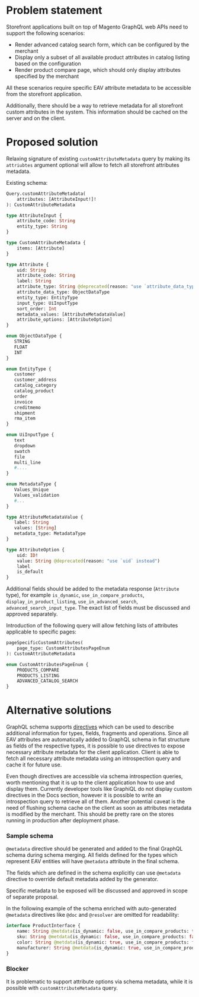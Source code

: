 # Problem statement

Storefront applications built on top of Magento GraphQL web APIs need to support the following scenarios:
 - Render advanced catalog search form, which can be configured by the merchant
 - Display only a subset of all available product attributes in catalog listing based on the configuration
 - Render product compare page, which should only display attributes specified by the merchant
 
All these scenarios require specific EAV attribute metadata to be accessible from the storefront application.

Additionally, there should be a way to retrieve metadata for all storefront custom attributes in the system. This information should be cached on the server and on the client. 

# Proposed solution

Relaxing signature of existing `customAttributeMetadata` query by making its `attriubtes` argument optional will allow to fetch all storefront attributes metadata.

Existing schema:
```graphql
Query.customAttributeMetadata(
    attributes: [AttributeInput!]!
): CustomAttributeMetadata

type AttributeInput {
    attribute_code: String
    entity_type: String
}

type CustomAttributeMetadata {
    items: [Attribute]
}

type Attribute {
    uid: String
    attribute_code: String
    label: String
    attribute_type: String @deprecated(reason: "use `attribute_data_type` instead")
    attribute_data_type: ObjectDataType
    entity_type: EntityType
    input_type: UiInputType
    sort_order: Int
    metadata_values: [AttributeMetadataValue]
    attribute_options: [AttributeOption]
}

enum ObjectDataType {
   STRING
   FLOAT
   INT
}

enum EntityType {
   customer
   customer_address
   catalog_category
   catalog_product
   order
   invoice
   creditmemo
   shipment
   rma_item
}

enum UiInputType {
   text
   dropdown
   swatch
   file
   multi_line
   #....
}

enum MetadataType {
   Values_Unique
   Values_validation
   #...
}

type AttributeMetadataValue {
   label: String
   values: [String]
   metadata_type: MetadataType
}

type AttributeOption {
    uid: ID!
    value: String @deprecated(reason: "use `uid` instead")
    label
    is_default
}
```

Additional fields should be added to the metadata response (`Attribute`  type), for example `is_dynamic`, `use_in_compare_products`, `display_in_product_listing`, `use_in_advanced_search`, `advanced_search_input_type`. The exact list of fields must be discussed and approved separately.

Introduction of the following query will allow fetching lists of attributes applicable to specific pages:
```graphql
pageSpecificCustomAttributes(
    page_type: CustomAttributesPageEnum
): CustomAttributeMetadata

enum CustomAttributesPageEnum {
    PRODUCTS_COMPARE
    PRODUCTS_LISTING
    ADVANCED_CATALOG_SEARCH
}
```

# Alternative solutions

GraphQL schema supports [directives](https://graphql.github.io/graphql-spec/June2018/#sec-Language.Directives) which can be used to describe additional information for types, fields, fragments and operations. Since all EAV attributes are automatically added to GraphQL schema in flat structure as fields of the respective types, it is possible to use directives to expose necessary attribute metadata for the client application.
Client is able to fetch all necessary attribute metadata using an introspection query and cache it for future use.

Even though directives are accessible via schema introspection queries, worth mentioning that it is up to the client application how to use and display them. Currently developer tools like GraphiQL do not display custom directives in the Docs section, however it is possible to write an introspection query to retrieve all of them.
Another potential caveat is the need of flushing schema cache on the client as soon as attributes metadata is modified by the merchant. This should be pretty rare on the stores running in production after deployment phase. 

### Sample schema

`@metadata` directive should be generated and added to the final GraphQL schema during schema merging. All fields defined for the types which represent EAV entities will have `@metadata` attribute in the final schema.

The fields which are defined in the schema explicitly can use `@metadata` directive to override default metadata added by the generator.

Specific metadata to be exposed will be discussed and approved in scope of separate proposal.

In the following example of the schema enriched with auto-generated `@metadata` directives like `@doc` and `@resolver` are omitted for readability:
```graphql
interface ProductInterface {
    name: String @metdata(is_dynamic: false, use_in_compare_products: true, display_in_product_listing: true, use_in_advanced_search: true, advanced_search_input_type: "text")
    sku: String @metdata(is_dynamic: false, use_in_compare_products: false, display_in_product_listing: true, use_in_advanced_search: true, advanced_search_input_type: "text")
    color: String @metdata(is_dynamic: true, use_in_compare_products: false, display_in_product_listing: true, use_in_advanced_search: true, advanced_search_input_type: "dropdown")
    manufacturer: String @metdata(is_dynamic: true, use_in_compare_products: true, display_in_product_listing: false, use_in_advanced_search: false)
}
```

### Blocker

It is problematic to support attribute options via schema metadata, while it is possible with `customAttributeMetadata` query.
